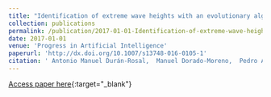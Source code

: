 ```yaml
---
title: "Identification of extreme wave heights with an evolutionary algorithm in combination with a likelihood-based segmentation"
collection: publications
permalink: /publication/2017-01-01-Identification-of-extreme-wave-heights-with-an-evolutionary-algorithm-in-combination-with-a-likelihood-based-segmentation
date: 2017-01-01
venue: 'Progress in Artificial Intelligence'
paperurl: 'http://dx.doi.org/10.1007/s13748-016-0105-1'
citation: ' Antonio Manuel Durán-Rosal,  Manuel Dorado-Moreno,  Pedro Antonio Gutiérrez,  César Hervás-Martínez, &quot;Identification of extreme wave heights with an evolutionary algorithm in combination with a likelihood-based segmentation.&quot; Progress in Artificial Intelligence, 2017.'
---
```

[Access paper here](http://dx.doi.org/10.1007/s13748-016-0105-1){:target="_blank"}
